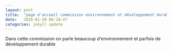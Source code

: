 ```yaml
---
layout: post
title:  "page d'accueil commission environnement et développement durable"
date:   2016-01-20 00:18:47
categories: jekyll update
---
```

[retour menu commission]:	../index.html

Dans cette commission on parle beaucoup d'environnement et parfois de développement durable